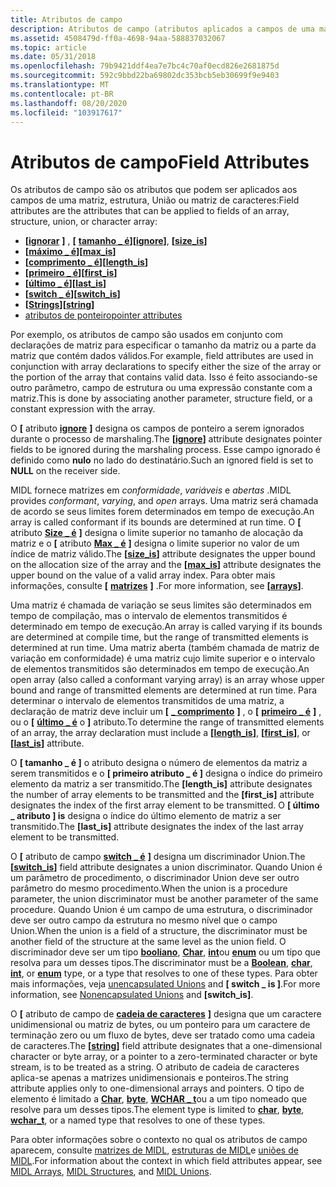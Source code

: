 ```yaml
---
title: Atributos de campo
description: Atributos de campo (atributos aplicados a campos de uma matriz, estrutura, União ou matriz de caracteres) e RPC (chamada de procedimento remoto).
ms.assetid: 4508479d-ff0a-4698-94aa-588837032067
ms.topic: article
ms.date: 05/31/2018
ms.openlocfilehash: 79b9421ddf4ea7e7bc4c70af0ecd826e2681875d
ms.sourcegitcommit: 592c9bbd22ba69802dc353bcb5eb30699f9e9403
ms.translationtype: MT
ms.contentlocale: pt-BR
ms.lasthandoff: 08/20/2020
ms.locfileid: "103917617"
---
```

# <a name="field-attributes"></a><span data-ttu-id="1fe2a-103">Atributos de campo</span><span class="sxs-lookup"><span data-stu-id="1fe2a-103">Field Attributes</span></span>

<span data-ttu-id="1fe2a-104">Os atributos de campo são os atributos que podem ser aplicados aos campos de uma matriz, estrutura, União ou matriz de caracteres:</span><span class="sxs-lookup"><span data-stu-id="1fe2a-104">Field attributes are the attributes that can be applied to fields of an array, structure, union, or character array:</span></span>

-   <span data-ttu-id="1fe2a-105">**\[**[**ignorar**](/windows/desktop/Midl/ignore) **\]** , **\[** [ **tamanho \_ é**](/windows/desktop/Midl/size-is)**\]**</span><span class="sxs-lookup"><span data-stu-id="1fe2a-105">**\[**[**ignore**](/windows/desktop/Midl/ignore)**\]**, **\[**[**size\_is**](/windows/desktop/Midl/size-is)**\]**</span></span>
-   <span data-ttu-id="1fe2a-106">**\[**[**máximo \_ é**](/windows/desktop/Midl/max-is)**\]**</span><span class="sxs-lookup"><span data-stu-id="1fe2a-106">**\[**[**max\_is**](/windows/desktop/Midl/max-is)**\]**</span></span>
-   <span data-ttu-id="1fe2a-107">**\[**[**comprimento \_ é**](/windows/desktop/Midl/length-is)**\]**</span><span class="sxs-lookup"><span data-stu-id="1fe2a-107">**\[**[**length\_is**](/windows/desktop/Midl/length-is)**\]**</span></span>
-   <span data-ttu-id="1fe2a-108">**\[**[**primeiro \_ é**](/windows/desktop/Midl/first-is)**\]**</span><span class="sxs-lookup"><span data-stu-id="1fe2a-108">**\[**[**first\_is**](/windows/desktop/Midl/first-is)**\]**</span></span>
-   <span data-ttu-id="1fe2a-109">**\[**[**último \_ é**](/windows/desktop/Midl/last-is)**\]**</span><span class="sxs-lookup"><span data-stu-id="1fe2a-109">**\[**[**last\_is**](/windows/desktop/Midl/last-is)**\]**</span></span>
-   <span data-ttu-id="1fe2a-110">**\[**[**switch \_ é**](/windows/desktop/Midl/switch-is)**\]**</span><span class="sxs-lookup"><span data-stu-id="1fe2a-110">**\[**[**switch\_is**](/windows/desktop/Midl/switch-is)**\]**</span></span>
-   <span data-ttu-id="1fe2a-111">**\[**[**Strings**](/windows/desktop/Midl/string)**\]**</span><span class="sxs-lookup"><span data-stu-id="1fe2a-111">**\[**[**string**](/windows/desktop/Midl/string)**\]**</span></span>
-   [<span data-ttu-id="1fe2a-112">atributos de ponteiro</span><span class="sxs-lookup"><span data-stu-id="1fe2a-112">pointer attributes</span></span>](three-pointer-types.md)

<span data-ttu-id="1fe2a-113">Por exemplo, os atributos de campo são usados em conjunto com declarações de matriz para especificar o tamanho da matriz ou a parte da matriz que contém dados válidos.</span><span class="sxs-lookup"><span data-stu-id="1fe2a-113">For example, field attributes are used in conjunction with array declarations to specify either the size of the array or the portion of the array that contains valid data.</span></span> <span data-ttu-id="1fe2a-114">Isso é feito associando-se outro parâmetro, campo de estrutura ou uma expressão constante com a matriz.</span><span class="sxs-lookup"><span data-stu-id="1fe2a-114">This is done by associating another parameter, structure field, or a constant expression with the array.</span></span>

<span data-ttu-id="1fe2a-115">O **\[** atributo [**ignore**](/windows/desktop/Midl/ignore) **\]** designa os campos de ponteiro a serem ignorados durante o processo de marshaling.</span><span class="sxs-lookup"><span data-stu-id="1fe2a-115">The **\[**[**ignore**](/windows/desktop/Midl/ignore)**\]** attribute designates pointer fields to be ignored during the marshaling process.</span></span> <span data-ttu-id="1fe2a-116">Esse campo ignorado é definido como **nulo** no lado do destinatário.</span><span class="sxs-lookup"><span data-stu-id="1fe2a-116">Such an ignored field is set to **NULL** on the receiver side.</span></span>

<span data-ttu-id="1fe2a-117">MIDL fornece matrizes em *conformidade*, *variáveis* e *abertas* .</span><span class="sxs-lookup"><span data-stu-id="1fe2a-117">MIDL provides *conformant*, *varying*, and *open* arrays.</span></span> <span data-ttu-id="1fe2a-118">Uma matriz será chamada de acordo se seus limites forem determinados em tempo de execução.</span><span class="sxs-lookup"><span data-stu-id="1fe2a-118">An array is called conformant if its bounds are determined at run time.</span></span> <span data-ttu-id="1fe2a-119">O **\[** atributo [**Size \_ é**](/windows/desktop/Midl/size-is) **\]** designa o limite superior no tamanho de alocação da matriz e o **\[** atributo [**Max \_ é**](/windows/desktop/Midl/max-is) **\]** designa o limite superior no valor de um índice de matriz válido.</span><span class="sxs-lookup"><span data-stu-id="1fe2a-119">The **\[**[**size\_is**](/windows/desktop/Midl/size-is)**\]** attribute designates the upper bound on the allocation size of the array and the **\[**[**max\_is**](/windows/desktop/Midl/max-is)**\]** attribute designates the upper bound on the value of a valid array index.</span></span> <span data-ttu-id="1fe2a-120">Para obter mais informações, consulte **\[** [**matrizes**](arrays.md) **\]** .</span><span class="sxs-lookup"><span data-stu-id="1fe2a-120">For more information, see **\[**[**arrays**](arrays.md)**\]**.</span></span>

<span data-ttu-id="1fe2a-121">Uma matriz é chamada de variação se seus limites são determinados em tempo de compilação, mas o intervalo de elementos transmitidos é determinado em tempo de execução.</span><span class="sxs-lookup"><span data-stu-id="1fe2a-121">An array is called varying if its bounds are determined at compile time, but the range of transmitted elements is determined at run time.</span></span> <span data-ttu-id="1fe2a-122">Uma matriz aberta (também chamada de matriz de variação em conformidade) é uma matriz cujo limite superior e o intervalo de elementos transmitidos são determinados em tempo de execução.</span><span class="sxs-lookup"><span data-stu-id="1fe2a-122">An open array (also called a conformant varying array) is an array whose upper bound and range of transmitted elements are determined at run time.</span></span> <span data-ttu-id="1fe2a-123">Para determinar o intervalo de elementos transmitidos de uma matriz, a declaração de matriz deve incluir um **\[** [**\_ comprimento**](/windows/desktop/Midl/length-is) **\]** , o **\[** [**primeiro \_ é**](/windows/desktop/Midl/first-is) **\]** , ou o **\[** [**último \_ é**](/windows/desktop/Midl/last-is) o **\]** atributo.</span><span class="sxs-lookup"><span data-stu-id="1fe2a-123">To determine the range of transmitted elements of an array, the array declaration must include a **\[**[**length\_is**](/windows/desktop/Midl/length-is)**\]**, **\[**[**first\_is**](/windows/desktop/Midl/first-is)**\]**, or **\[**[**last\_is**](/windows/desktop/Midl/last-is)**\]** attribute.</span></span>

<span data-ttu-id="1fe2a-124">O **\[ tamanho \_ é \]** o atributo designa o número de elementos da matriz a serem transmitidos e o **\[ primeiro atributo \_ é \]** designa o índice do primeiro elemento da matriz a ser transmitido.</span><span class="sxs-lookup"><span data-stu-id="1fe2a-124">The **\[length\_is\]** attribute designates the number of array elements to be transmitted and the **\[first\_is\]** attribute designates the index of the first array element to be transmitted.</span></span> <span data-ttu-id="1fe2a-125">O **\[ último \_ atributo \] is** designa o índice do último elemento de matriz a ser transmitido.</span><span class="sxs-lookup"><span data-stu-id="1fe2a-125">The **\[last\_is\]** attribute designates the index of the last array element to be transmitted.</span></span>

<span data-ttu-id="1fe2a-126">O **\[** atributo de campo [**switch \_ é**](/windows/desktop/Midl/switch-is) **\]** designa um discriminador Union.</span><span class="sxs-lookup"><span data-stu-id="1fe2a-126">The **\[**[**switch\_is**](/windows/desktop/Midl/switch-is)**\]** field attribute designates a union discriminator.</span></span> <span data-ttu-id="1fe2a-127">Quando Union é um parâmetro de procedimento, o discriminador Union deve ser outro parâmetro do mesmo procedimento.</span><span class="sxs-lookup"><span data-stu-id="1fe2a-127">When the union is a procedure parameter, the union discriminator must be another parameter of the same procedure.</span></span> <span data-ttu-id="1fe2a-128">Quando Union é um campo de uma estrutura, o discriminador deve ser outro campo da estrutura no mesmo nível que o campo Union.</span><span class="sxs-lookup"><span data-stu-id="1fe2a-128">When the union is a field of a structure, the discriminator must be another field of the structure at the same level as the union field.</span></span> <span data-ttu-id="1fe2a-129">O discriminador deve ser um tipo [**booliano**](/windows/desktop/Midl/boolean), [**Char**](/windows/desktop/Midl/char-idl), [**int**](/windows/desktop/Midl/int)ou [**enum**](/windows/desktop/Midl/enum) ou um tipo que resolva para um desses tipos.</span><span class="sxs-lookup"><span data-stu-id="1fe2a-129">The discriminator must be a [**Boolean**](/windows/desktop/Midl/boolean), [**char**](/windows/desktop/Midl/char-idl), [**int**](/windows/desktop/Midl/int), or [**enum**](/windows/desktop/Midl/enum) type, or a type that resolves to one of these types.</span></span> <span data-ttu-id="1fe2a-130">Para obter mais informações, veja [unencapsulated Unions](/windows/desktop/Midl/nonencapsulated-unions) and **\[ switch \_ is \]**.</span><span class="sxs-lookup"><span data-stu-id="1fe2a-130">For more information, see [Nonencapsulated Unions](/windows/desktop/Midl/nonencapsulated-unions) and **\[switch\_is\]**.</span></span>

<span data-ttu-id="1fe2a-131">O **\[** atributo de campo de [**cadeia de caracteres**](/windows/desktop/Midl/string) **\]** designa que um caractere unidimensional ou matriz de bytes, ou um ponteiro para um caractere de terminação zero ou um fluxo de bytes, deve ser tratado como uma cadeia de caracteres.</span><span class="sxs-lookup"><span data-stu-id="1fe2a-131">The **\[**[**string**](/windows/desktop/Midl/string)**\]** field attribute designates that a one-dimensional character or byte array, or a pointer to a zero-terminated character or byte stream, is to be treated as a string.</span></span> <span data-ttu-id="1fe2a-132">O atributo de cadeia de caracteres aplica-se apenas a matrizes unidimensionais e ponteiros.</span><span class="sxs-lookup"><span data-stu-id="1fe2a-132">The string attribute applies only to one-dimensional arrays and pointers.</span></span> <span data-ttu-id="1fe2a-133">O tipo de elemento é limitado a [**Char**](/windows/desktop/Midl/char-idl), [**byte**](/windows/desktop/Midl/byte), [**WCHAR \_ t**](/windows/desktop/Midl/wchar-t)ou a um tipo nomeado que resolve para um desses tipos.</span><span class="sxs-lookup"><span data-stu-id="1fe2a-133">The element type is limited to [**char**](/windows/desktop/Midl/char-idl), [**byte**](/windows/desktop/Midl/byte), [**wchar\_t**](/windows/desktop/Midl/wchar-t), or a named type that resolves to one of these types.</span></span>

<span data-ttu-id="1fe2a-134">Para obter informações sobre o contexto no qual os atributos de campo aparecem, consulte [matrizes de MIDL](/windows/desktop/Midl/midl-arrays), [estruturas de MIDL](/windows/desktop/Midl/midl-structures)e [uniões de MIDL](/windows/desktop/Midl/midl-unions).</span><span class="sxs-lookup"><span data-stu-id="1fe2a-134">For information about the context in which field attributes appear, see [MIDL Arrays](/windows/desktop/Midl/midl-arrays), [MIDL Structures](/windows/desktop/Midl/midl-structures), and [MIDL Unions](/windows/desktop/Midl/midl-unions).</span></span>

 

 